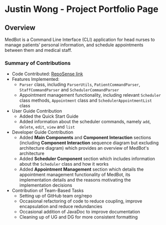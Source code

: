# Justin Wong - Project Portfolio Page

## Overview

MedBot is a Command Line Interface (CLI) application for head nurses to manage patients’ personal information, and
schedule appointments between them and medical staff.

### Summary of Contributions

* Code Contributed: [RepoSense link](https://nus-cs2113-ay2122s1.github.io/tp-dashboard/?search=justinfidelis&sort=groupTitle&sortWithin=title&since=2021-09-25&timeframe=commit&mergegroup=&groupSelect=groupByRepos&breakdown=false&tabOpen=true&tabType=authorship&tabAuthor=justinfidelis&tabRepo=AY2122S1-CS2113-T13-1%2Ftp%5Bmaster%5D&authorshipIsMergeGroup=false&authorshipFileTypes=docs~functional-code~test-code&authorshipIsBinaryFileTypeChecked=false)
* Features Implemented:
  * `Parser` class, including `ParserUtils`, `PatientCommandParser`, `StaffCommandParser` and `SchedulerCommandParser`
  * Appointment management functionality, including relevant `Scheduler` class methods, `Appointment` class and 
    `SchedulerAppointmentList` class
* User Guide Contribution
  * Added the Quick Start Guide
  * Added information about the scheduler commands, namely `add`, `delete`, `edit`, `view` and `list`
* Developer Guide Contribution
  * Added __Main Components__ and __Component Interaction__ sections (including __Component Interaction__ sequence 
    diagram but excluding architecture diagram) which provides an overview of MedBot's architecture
  * Added __Scheduler Component__ section which includes information about the `Scheduler` class and how it works
  * Added __Appointment Management__ section which details the appointment management functionality of MedBot, its 
    implementation details and the reasons motivating the implementation decisions
* Contribution of Team-Based Tasks
  * Setting up of GitHub team org/repo
  * Occasional refactoring of code to reduce coupling, improve encapsulation and reduce redundancies
  * Occasional addition of JavaDoc to improve documentation
  * Cleaning up of UG and DG for more consistent formatting